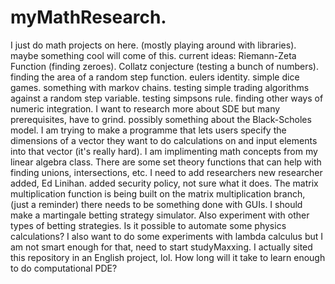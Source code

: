 # myMathResearch.
I just do math projects on here.
(mostly playing around with libraries).
maybe something cool will come of this.
current ideas:
Riemann-Zeta Function (finding zeroes).
Collatz conjecture (testing a bunch of numbers).
finding the area of a random step function.
eulers identity.
simple dice games.
something with markov chains.
testing simple trading algorithms against a random step variable.
testing simpsons rule.
finding other ways of numeric integration.
I want to research more about SDE but many prerequisites, have to grind.
possibly something about the Black-Scholes model.
I am trying to make a programme that lets users specify the dimensions of a vector they want to do calculations on and input elements into that vector (it's really hard).
I am implimenting math concepts from my linear algebra class.
There are some set theory functions that can help with finding unions, intersections, etc.
I need to add researchers
new researcher added, Ed Linihan.
added security policy, not sure what it does.
The matrix multiplication function is being built on the matrix multiplication branch, (just a reminder)
there needs to be something done with GUIs.
I should make a martingale betting strategy simulator.
Also experiment with other types of betting strategies. 
Is it possible to automate some physics calculations? 
I also want to do some experiments with lambda calculus but I am not smart enough for that, need to start studyMaxxing. 
I actually sited this repository in an English project, lol. 
How long will it take to learn enough to do computational PDE? 
